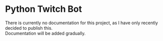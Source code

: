 # Python Twitch Bot
There is currently no documentation for this project, as I have only recently decided to publish this.<br>
Documentation will be added gradually.
